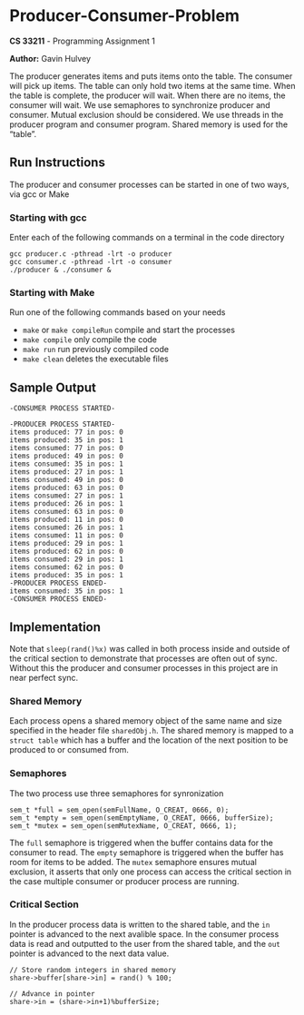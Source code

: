 # Producer-Consumer-Problem

**CS 33211** - Programming Assignment 1

**Author:** Gavin Hulvey 

The producer generates items and puts items onto the table. The consumer will pick up items. The table can only hold two items at the same time. When the table is complete, the producer will wait. When there are no items, the consumer will wait. We use semaphores to synchronize producer and consumer.  Mutual exclusion should be considered. We use threads in the producer program and consumer program. Shared memory is used for the “table”.

## Run Instructions

The producer and consumer processes can be started in one of two ways, via gcc or Make

### Starting with gcc

Enter each of the following commands on a terminal in the code directory

```
gcc producer.c -pthread -lrt -o producer
gcc consumer.c -pthread -lrt -o consumer
./producer & ./consumer &
```

### Starting with Make

Run one of the following commands based on your needs
- `make` or `make compileRun` compile and start the processes
- `make compile` only compile the code
- `make run` run previously compiled code
- `make clean` deletes the executable files

## Sample Output

```
-CONSUMER PROCESS STARTED-

-PRODUCER PROCESS STARTED-
items produced: 77 in pos: 0
items produced: 35 in pos: 1
items consumed: 77 in pos: 0
items produced: 49 in pos: 0
items consumed: 35 in pos: 1
items produced: 27 in pos: 1
items consumed: 49 in pos: 0
items produced: 63 in pos: 0
items consumed: 27 in pos: 1
items produced: 26 in pos: 1
items consumed: 63 in pos: 0
items produced: 11 in pos: 0
items consumed: 26 in pos: 1
items consumed: 11 in pos: 0
items produced: 29 in pos: 1
items produced: 62 in pos: 0
items consumed: 29 in pos: 1
items consumed: 62 in pos: 0
items produced: 35 in pos: 1
-PRODUCER PROCESS ENDED-
items consumed: 35 in pos: 1
-CONSUMER PROCESS ENDED-
```

## Implementation

Note that `sleep(rand()%x)` was called in both process inside and outside of the critical section to demonstrate that processes are often out of sync. Without this the producer and consumer processes in this project are in near perfect sync.

### Shared Memory

Each process opens a shared memory object of the same name and size specified in the header file `sharedObj.h`. The shared memory is mapped to a `struct table` which has a buffer and the location of the next position to be produced to or consumed from. 

### Semaphores

The two process use three semaphores for synronization

```
sem_t *full = sem_open(semFullName, O_CREAT, 0666, 0);
sem_t *empty = sem_open(semEmptyName, O_CREAT, 0666, bufferSize);
sem_t *mutex = sem_open(semMutexName, O_CREAT, 0666, 1);
```

The `full` semaphore is triggered when the buffer contains data for the consumer to read. The `empty` semaphore is triggered when the buffer has room for items to be added. The `mutex` semaphore ensures mutual exclusion, it asserts that only one process can access the critical section in the case multiple consumer or producer process are running.

### Critical Section

In the producer process data is written to the shared table, and the `in` pointer is advanced to the next avalible space. In the consumer process data is read and outputted to the user from the shared table, and the `out` pointer is advanced to the next data value.

```
// Store random integers in shared memory
share->buffer[share->in] = rand() % 100;

// Advance in pointer
share->in = (share->in+1)%bufferSize;
```
